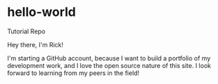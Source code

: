 # hello-world
Tutorial Repo


Hey there, I'm Rick!

I'm starting a GitHub account, because I want to build a portfolio of my development work, and I love the open source nature of this site.  I look forward to learning from my peers in the field!
